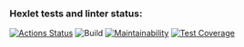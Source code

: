 ### Hexlet tests and linter status:
[![Actions Status](https://github.com/ramzesnic/java-project-lvl3/workflows/hexlet-check/badge.svg)](https://github.com/ramzesnic/java-project-lvl3/actions)
![Build](https://github.com/ramzesnic/java-project-lvl3/actions/workflows/build.yml/badge.svg)
[![Maintainability](https://api.codeclimate.com/v1/badges/cc1d65095ccc6275945b/maintainability)](https://codeclimate.com/github/ramzesnic/java-project-lvl3/maintainability)
[![Test Coverage](https://api.codeclimate.com/v1/badges/cc1d65095ccc6275945b/test_coverage)](https://codeclimate.com/github/ramzesnic/java-project-lvl3/test_coverage)
